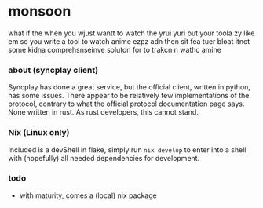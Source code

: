 # monsoon
what if the when you wjust wantt to watch the yrui yuri but your toola zy like em so you write a tool to watch anime ezpz adn then sit fea tuer bloat itnot some kidna comprehsnseinve soluton for to trakcn n wathc amine

### about (syncplay client)
Syncplay has done a great service, but the official client, written in python, has some issues. There appear to be relatively few implementations of the protocol, contrary to what the official protocol documentation page says. None written in rust. As rust developers, this cannot stand.

### Nix (Linux only)
Included is a devShell in flake, simply run `nix develop` to enter into a shell with (hopefully) all needed dependencies for development.

### todo
* with maturity, comes a (local) nix package